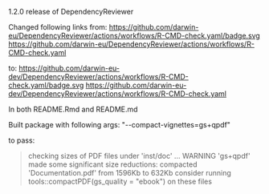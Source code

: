 1.2.0 release of DependencyReviewer

Changed following links from:
https://github.com/darwin-eu/DependencyReviewer/actions/workflows/R-CMD-check.yaml/badge.svg
https://github.com/darwin-eu/DependencyReviewer/actions/workflows/R-CMD-check.yaml

to:
https://github.com/darwin-eu-dev/DependencyReviewer/actions/workflows/R-CMD-check.yaml/badge.svg
https://github.com/darwin-eu-dev/DependencyReviewer/actions/workflows/R-CMD-check.yaml

In both README.Rmd and README.md

Built package with following args:
"--compact-vignettes=gs+qpdf"

to pass:
>checking sizes of PDF files under 'inst/doc' ... WARNING
  'gs+qpdf' made some significant size reductions:
     compacted 'Documentation.pdf' from 1596Kb to 632Kb
  consider running tools::compactPDF(gs_quality = "ebook") on these files
